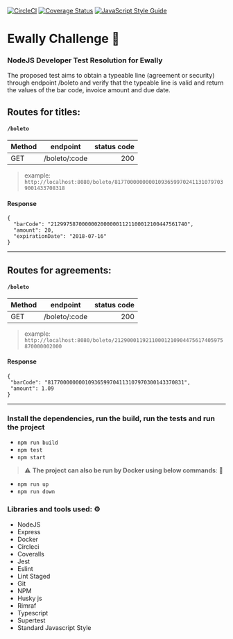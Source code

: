 [![CircleCI](https://circleci.com/gh/lenodeoliveira/ewally-challenge/tree/main.svg?style=svg)](https://circleci.com/gh/lenodeoliveira/ewally-challenge/tree/main)  [![Coverage Status](https://coveralls.io/repos/github/lenodeoliveira/ewally-challenge/badge.svg?branch=main&kill_cache=1)](https://coveralls.io/github/lenodeoliveira/ewally-challenge?branch=main) [![JavaScript Style Guide](https://img.shields.io/badge/code_style-standard-brightgreen.svg)](https://standardjs.com)

# Ewally Challenge :rocket:

### NodeJS Developer Test Resolution for Ewally

The proposed test aims to obtain a typeable line (agreement or security) through endpoint /boleto and verify that the typeable line is valid and return the values ​​of the bar code, invoice amount and due date.

## Routes for titles:
#### `/boleto`
| Method   |     endpoint      | status code
|----------|:-----------------:|-----------:
| GET      | /boleto/:code     | 200

> example: `http://localhost:8080/boleto/817700000000010936599702411310797039001433708318`

#### Response

```
{
  "barCode": "21299758700000020000001121100012100447561740",
  "amount": 20,
  "expirationDate": "2018-07-16"
}
```
<hr/>

## Routes for agreements:
#### `/boleto`
| Method   |     endpoint      | status code
|----------|:-----------------:|-----------:
| GET      | /boleto/:code     | 200


> example: `http://localhost:8080/boleto/21290001192110001210904475617405975870000002000`

#### Response

```
{
 "barCode": "81770000000010936599704113107970300143370831",
 "amount": 1.09
}
```
<hr/>

### Install the dependencies, run the build, run the tests and run the project 

* `npm run build`
* `npm test`
* `npm start`

> :warning: **The project can also be run by Docker using below commands**: 🐳

* `npm run up`
* `npm run down`

### Libraries and tools used: ⚙️
* NodeJS
* Express
* Docker
* Circleci
* Coveralls
* Jest
* Eslint
* Lint Staged
* Git
* NPM
* Husky js
* Rimraf
* Typescript
* Supertest
* Standard Javascript Style